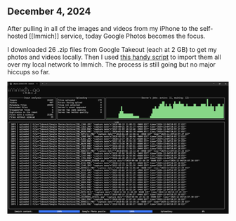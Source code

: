 ## December 4, 2024

After pulling in all of the images and videos from my iPhone to the self-hosted [[Immich]] service, today Google Photos becomes the focus. 

I downloaded 26 .zip files from Google Takeout (each at 2 GB) to get my photos and videos locally. Then I used [this handy script](https://github.com/simulot/immich-go/tree/0.22.1) to import them all over my local network to Immich. The process is still going but no major hiccups so far.

![Immich go script running on Windows 11](../../../Images/Immich_go.png)